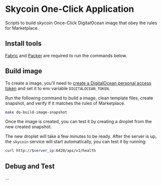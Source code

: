 # Skycoin One-Click Application

Scripts to build skycoin Once-Click DigitalOcean image that obey the rules for Marketplace.

## Install tools

[Fabric](https://www.fabfile.org/installing.html) and [Packer](https://www.packer.io/intro/getting-started/install.html) are required to run the commands below.

## Build image

To create a image, you'll need to [create a DigitalOcean personal access token](https://www.digitalocean.com/docs/api/create-personal-access-token/) and set it to env variable `DIGITALOCEAN_TOKEN`.

Run the following command to build a image, clean template files, create snapshot, and verify if it matches the rules of Marketplace.

```sh
make do-build-image-snapshot
```

Once the image is created, you can test it by creating a droplet from the new created snapshot.

The new droplet will take a few minutes to be ready. After the server is up, the `skycoin` service will start automatically, you can test it by running:

```sh
curl http://$server_ip:6420/api/v1/health
```

## Debug and Test

...
